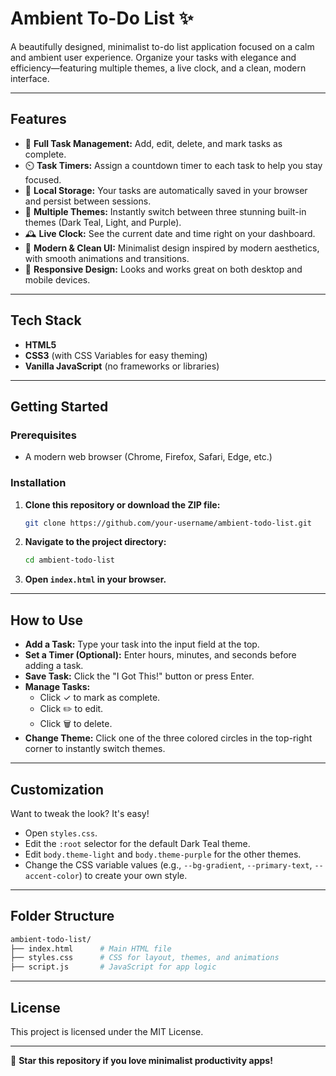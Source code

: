 # Ambient To-Do List ✨

A beautifully designed, minimalist to-do list application focused on a calm and ambient user experience. Organize your tasks with elegance and efficiency—featuring multiple themes, a live clock, and a clean, modern interface.

---

## Features

- 📝 **Full Task Management:** Add, edit, delete, and mark tasks as complete.
- ⏲️ **Task Timers:** Assign a countdown timer to each task to help you stay focused.
- 💾 **Local Storage:** Your tasks are automatically saved in your browser and persist between sessions.
- 🎨 **Multiple Themes:** Instantly switch between three stunning built-in themes (Dark Teal, Light, and Purple).
- 🕰️ **Live Clock:** See the current date and time right on your dashboard.
- 🚀 **Modern & Clean UI:** Minimalist design inspired by modern aesthetics, with smooth animations and transitions.
- 📱 **Responsive Design:** Looks and works great on both desktop and mobile devices.

---

## Tech Stack

- **HTML5**
- **CSS3** (with CSS Variables for easy theming)
- **Vanilla JavaScript** (no frameworks or libraries)

---

## Getting Started

### Prerequisites

- A modern web browser (Chrome, Firefox, Safari, Edge, etc.)

### Installation

1. **Clone this repository or download the ZIP file:**
   ```bash
   git clone https://github.com/your-username/ambient-todo-list.git
   ```
2. **Navigate to the project directory:**
   ```bash
   cd ambient-todo-list
   ```
3. **Open `index.html` in your browser.**

---

## How to Use

- **Add a Task:** Type your task into the input field at the top.
- **Set a Timer (Optional):** Enter hours, minutes, and seconds before adding a task.
- **Save Task:** Click the "I Got This!" button or press Enter.
- **Manage Tasks:**
  - Click ✓ to mark as complete.
  - Click ✏️ to edit.
  - Click 🗑️ to delete.
- **Change Theme:** Click one of the three colored circles in the top-right corner to instantly switch themes.

---

## Customization

Want to tweak the look? It's easy!

- Open `styles.css`.
- Edit the `:root` selector for the default Dark Teal theme.
- Edit `body.theme-light` and `body.theme-purple` for the other themes.
- Change the CSS variable values (e.g., `--bg-gradient`, `--primary-text`, `--accent-color`) to create your own style.

---

## Folder Structure

```bash
ambient-todo-list/
├── index.html      # Main HTML file
├── styles.css      # CSS for layout, themes, and animations
├── script.js       # JavaScript for app logic
```

---

## License

This project is licensed under the MIT License.

---

🌟 **Star this repository if you love minimalist productivity apps!**